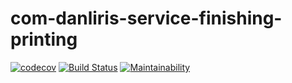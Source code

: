# com-danliris-service-finishing-printing
[![codecov](https://codecov.io/gh/danliris/com-danliris-service-finishing-printing/branch/dev/graph/badge.svg)](https://codecov.io/gh/danliris/com-danliris-service-finishing-printing) [![Build Status](https://travis-ci.com/danliris/com-danliris-service-finishing-printing.svg?branch=dev)](https://travis-ci.com/danliris/com-danliris-service-finishing-printing) [![Maintainability](https://api.codeclimate.com/v1/badges/dd8f946180b0971daf85/maintainability)](https://codeclimate.com/github/danliris/com-danliris-service-finishing-printing/maintainability)